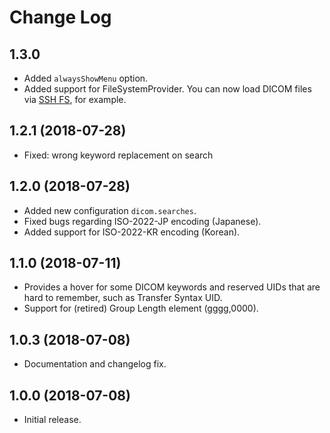 # Change Log

## 1.3.0

- Added `alwaysShowMenu` option.
- Added support for FileSystemProvider. You can now load DICOM files via [SSH FS](https://marketplace.visualstudio.com/items?itemName=Kelvin.vscode-sshfs), for example.

## 1.2.1 (2018-07-28)

- Fixed: wrong keyword replacement on search

## 1.2.0 (2018-07-28)

- Added new configuration `dicom.searches`.
- Fixed bugs regarding ISO-2022-JP encoding (Japanese).
- Added support for ISO-2022-KR encoding (Korean).

## 1.1.0 (2018-07-11)

- Provides a hover for some DICOM keywords and reserved UIDs
  that are hard to remember, such as Transfer Syntax UID.
- Support for (retired) Group Length element (gggg,0000).

## 1.0.3 (2018-07-08)

- Documentation and changelog fix.

## 1.0.0 (2018-07-08)

- Initial release.
